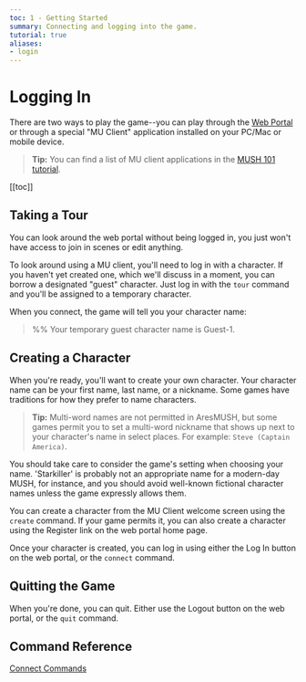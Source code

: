 ```yaml
---
toc: 1 - Getting Started
summary: Connecting and logging into the game.
tutorial: true
aliases:
- login
---
```

# Logging In

There are two ways to play the game--you can play through the [Web Portal](/help/web_portal) or through a special "MU Client" application installed on your PC/Mac or mobile device. 

> **Tip:** You can find a list of MU client applications in the [MUSH 101 tutorial](https://aresmush.com/mush-101).

[[toc]]

## Taking a Tour

You can look around the web portal without being logged in, you just won't have access to join in scenes or edit anything.

To look around using a MU client, you'll need to log in with a character.  If you haven't yet created one, which we'll discuss in a moment, you can borrow a designated "guest" character.  Just log in with the `tour` command and you'll be assigned to a temporary character.

When you connect, the game will tell you your character name:

> %% Your temporary guest character name is Guest-1.

## Creating a Character

When you're ready, you'll want to create your own character.  Your character name can be your first name, last name, or a nickname.  Some games have traditions for how they prefer to name characters.  

> **Tip:** Multi-word names are not permitted in AresMUSH, but some games permit you to set a multi-word nickname that shows up next to your character's name in select places.  For example: `Steve (Captain America)`.

You should take care to consider the game's setting when choosing your name.  'Starkiller' is probably not an appropriate name for a modern-day MUSH, for instance, and you should avoid well-known fictional character names unless the game expressly allows them.

You can create a character from the MU Client welcome screen using the `create` command.  If your game permits it, you can also create a character using the Register link on the web portal home page.

Once your character is created, you can log in using either the Log In button on the web portal, or the `connect` command.

## Quitting the Game

When you're done, you can quit.  Either use the Logout button on the web portal, or the `quit` command.

## Command Reference

[Connect Commands](/help/connect)